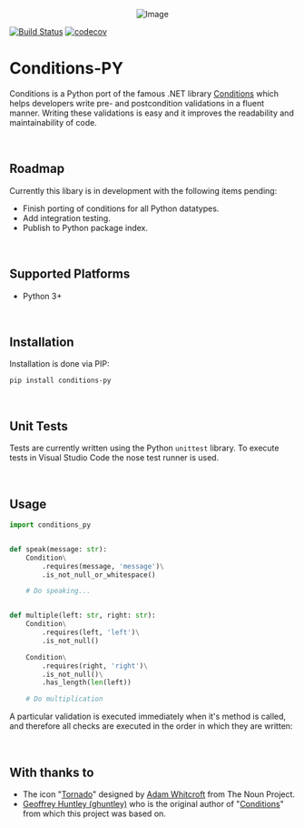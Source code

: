 <p align="center">
  <img alt="Image" src="https://i.imgur.com/XSacNPD.png?2"/>
</p>

[![Build Status](https://travis-ci.org/GenesisCoast/conditions-py.svg?branch=master)](https://travis-ci.org/GenesisCoast/conditions-py) [![codecov](https://codecov.io/gh/GenesisCoast/conditions-py/branch/master/graph/badge.svg)](https://codecov.io/gh/GenesisCoast/conditions-py)

# Conditions-PY

Conditions is a Python port of the famous .NET library [Conditions](https://github.com/ghuntley/conditions) which helps developers write pre- and postcondition validations in a fluent manner. Writing these validations is easy and it improves the readability and maintainability of code.

<br>

## Roadmap

Currently this libary is in development with the following items pending:

- Finish porting of conditions for all Python datatypes.
- Add integration testing.
- Publish to Python package index.

<br>

## Supported Platforms

- Python 3+

<br>

## Installation

Installation is done via PIP:

    pip install conditions-py

<br>

## Unit Tests

Tests are currently written using the Python `unittest` library. To execute tests in Visual Studio Code the nose test runner is used.

<br>

## Usage

```python
import conditions_py


def speak(message: str):
    Condition\
        .requires(message, 'message')\
        .is_not_null_or_whitespace()

    # Do speaking...


def multiple(left: str, right: str):
    Condition\
        .requires(left, 'left')\
        .is_not_null()

    Condition\
        .requires(right, 'right')\
        .is_not_null()\
        .has_length(len(left))

    # Do multiplication
```

A particular validation is executed immediately when it's method is called, and therefore all checks are executed in the order in which they are written:

<br>

## With thanks to

- The icon "<a href="http://thenounproject.com/term/tornado/2706/" target="_blank">Tornado</a>" designed by <a href="http://thenounproject.com/adamwhitcroft/" target="_blank">Adam Whitcroft</a> from The Noun Project.
- <a href="https://github.com/ghuntley">Geoffrey Huntley (ghuntley)</a> who is the original author of "<a href="https://github.com/ghuntley/conditions">Conditions</a>" from which this project was based on.
